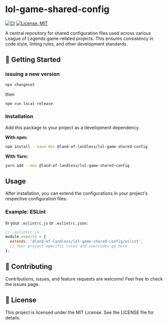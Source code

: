 # lol-game-shared-config

[![CI](https://github.com/your-username/lol-game-shared-config/actions/workflows/main.yml/badge.svg)](https://github.com/your-username/lol-game-shared-config/actions/workflows/main.yml)
[![License: MIT](https://img.shields.io/badge/License-MIT-yellow.svg)](https://opensource.org/licenses/MIT)

A central repository for shared configuration files used across various League of Legends game-related projects. This ensures consistency in code style, linting rules, and other development standards.

## 🚀 Getting Started

### issuing a new version

```bash
npx changeset
```

then

```bash
npm run local-release
```

### Installation

Add this package to your project as a development dependency.

**With npm:**

```bash
npm install --save-dev @land-of-landless/lol-game-shared-config
```

**With Yarn:**

```bash
yarn add --dev @land-of-landless/lol-game-shared-config
```

## Usage

After installation, you can extend the configurations in your project's respective configuration files.

### Example: ESLint

In your `.eslintrc.js` or `.eslintrc.json`:

```javascript
// .eslintrc.js
module.exports = {
  extends: '@land-of-landless/lol-game-shared-config/eslint',
  // Your project-specific rules and overrides go here
};
```

## 🤝 Contributing

Contributions, issues, and feature requests are welcome! Feel free to check the issues page.

## 📜 License

This project is licensed under the MIT License. See the LICENSE file for details.
